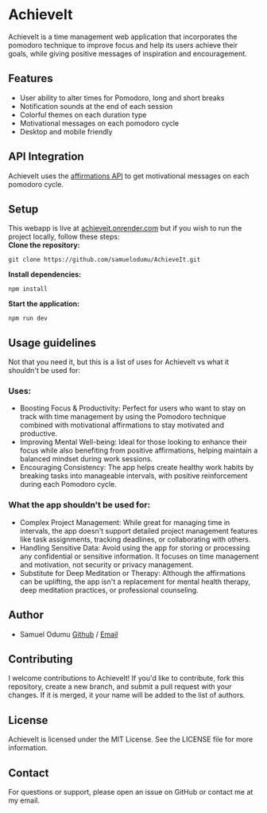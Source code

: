 # AchieveIt
AchieveIt is a time management web application that incorporates the pomodoro technique to improve focus and help its users achieve their goals, while giving positive messages of inspiration and encouragement.

## Features
- User ability to alter times for Pomodoro, long and short breaks
- Notification sounds at the end of each session
- Colorful themes on each duration type
- Motivational messages on each pomodoro cycle
- Desktop and mobile friendly

## API Integration
AchieveIt uses the [affirmations API](www.affirmations.dev) to get motivational messages on each pomodoro cycle.

## Setup
This webapp is live at [achieveit.onrender.com](achieveit.onrender.com) but if you wish to run the project locally, follow these steps: <br/>
__Clone the repository:__
```
git clone https://github.com/samuelodumu/AchieveIt.git
```
__Install dependencies:__
```
npm install
```
__Start the application:__
```
npm run dev
```

## Usage guidelines
Not that you need it, but this is a list of uses for AchieveIt vs what it shouldn't be used for:
### Uses:
- Boosting Focus & Productivity: Perfect for users who want to stay on track with time management by using the Pomodoro technique combined with motivational affirmations to stay motivated and productive.
- Improving Mental Well-being: Ideal for those looking to enhance their focus while also benefiting from positive affirmations, helping maintain a balanced mindset during work sessions.
- Encouraging Consistency: The app helps create healthy work habits by breaking tasks into manageable intervals, with positive reinforcement during each Pomodoro cycle.

### What the app shouldn't be used for:
- Complex Project Management: While great for managing time in intervals, the app doesn't support detailed project management features like task assignments, tracking deadlines, or collaborating with others.
- Handling Sensitive Data: Avoid using the app for storing or processing any confidential or sensitive information. It focuses on time management and motivation, not security or privacy management.
- Substitute for Deep Meditation or Therapy: Although the affirmations can be uplifting, the app isn't a replacement for mental health therapy, deep meditation practices, or professional counseling.

## Author
- Samuel Odumu [Github](https://github.com/samuelodumu) / [Email](themainsamuel@gmail.com)

## Contributing
I welcome contributions to AchieveIt! If you'd like to contribute, fork this repository, create a new branch, and submit a pull request with your changes. If it is merged, it your name will be added to the list of authors.

## License
AchieveIt is licensed under the MIT License. See the LICENSE file for more information.

## Contact
For questions or support, please open an issue on GitHub or contact me at my email.